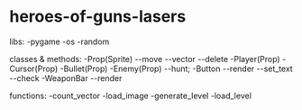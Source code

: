 # heroes-of-guns-lasers

libs:
-pygame
-os
-random

classes & methods:
-Prop(Sprite)
--move
--vector
--delete
-Player(Prop)
-Cursor(Prop)
-Bullet(Prop)
-Enemy(Prop)
--hunt;
-Button
--render
--set_text
--check
-WeaponBar
--render

functions:
-count_vector
-load_image
-generate_level
-load_level


